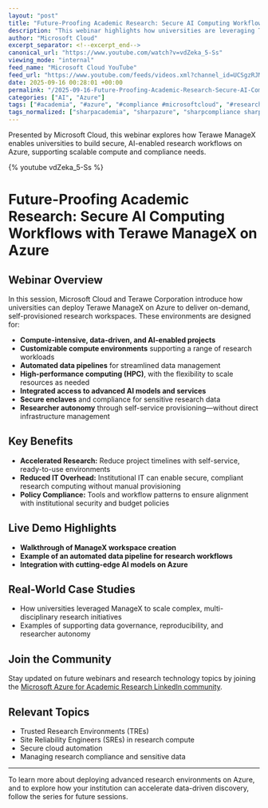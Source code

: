 ```yaml
---
layout: "post"
title: "Future-Proofing Academic Research: Secure AI Computing Workflows with Terawe ManageX on Azure"
description: "This webinar highlights how universities are leveraging Terawe ManageX on Azure to create secure, self-service research workspaces for complex, data-driven and AI-enabled projects. The session showcases workflow automation, high-performance computing, integrated AI services, secure enclaves, and strategies for policy-compliant infrastructure management in academic research. Real-world case studies and a live demo demonstrate how leading institutions accelerate research and balance IT governance."
author: "Microsoft Cloud"
excerpt_separator: <!--excerpt_end-->
canonical_url: "https://www.youtube.com/watch?v=vdZeka_5-Ss"
viewing_mode: "internal"
feed_name: "Microsoft Cloud YouTube"
feed_url: "https://www.youtube.com/feeds/videos.xml?channel_id=UCSgzRJMqIiCNtoM6Q7Q9Lqw"
date: 2025-09-16 00:28:01 +00:00
permalink: "/2025-09-16-Future-Proofing-Academic-Research-Secure-AI-Computing-Workflows-with-Terawe-ManageX-on-Azure.html"
categories: ["AI", "Azure"]
tags: ["#academia", "#azure", "#compliance #microsoftcloud", "#research", "#sres", "#terawe", "#tres", "Academic Research", "AI", "AI Models", "Automated Data Pipelines", "Azure", "Cloud Computing", "Compliance", "Data Driven Projects", "High Performance Computing", "Institutional Policy", "Real World Case Studies", "Research Infrastructure", "Secure Enclaves", "Self Service Workspaces", "Terawe ManageX", "University IT", "Videos"]
tags_normalized: ["sharpacademia", "sharpazure", "sharpcompliance sharpmicrosoftcloud", "sharpresearch", "sharpsres", "sharpterawe", "sharptres", "academic research", "ai", "ai models", "automated data pipelines", "azure", "cloud computing", "compliance", "data driven projects", "high performance computing", "institutional policy", "real world case studies", "research infrastructure", "secure enclaves", "self service workspaces", "terawe managex", "university it", "videos"]
---
```


Presented by Microsoft Cloud, this webinar explores how Terawe ManageX enables universities to build secure, AI-enabled research workflows on Azure, supporting scalable compute and compliance needs.<!--excerpt_end-->

{% youtube vdZeka_5-Ss %}

# Future-Proofing Academic Research: Secure AI Computing Workflows with Terawe ManageX on Azure

## Webinar Overview

In this session, Microsoft Cloud and Terawe Corporation introduce how universities can deploy Terawe ManageX on Azure to deliver on-demand, self-provisioned research workspaces. These environments are designed for:

- **Compute-intensive, data-driven, and AI-enabled projects**
- **Customizable compute environments** supporting a range of research workloads
- **Automated data pipelines** for streamlined data management
- **High-performance computing (HPC)**, with the flexibility to scale resources as needed
- **Integrated access to advanced AI models and services**
- **Secure enclaves** and compliance for sensitive research data
- **Researcher autonomy** through self-service provisioning—without direct infrastructure management

## Key Benefits

- **Accelerated Research:** Reduce project timelines with self-service, ready-to-use environments
- **Reduced IT Overhead:** Institutional IT can enable secure, compliant research computing without manual provisioning
- **Policy Compliance:** Tools and workflow patterns to ensure alignment with institutional security and budget policies

## Live Demo Highlights

- **Walkthrough of ManageX workspace creation**
- **Example of an automated data pipeline for research workflows**
- **Integration with cutting-edge AI models on Azure**

## Real-World Case Studies

- How universities leveraged ManageX to scale complex, multi-disciplinary research initiatives
- Examples of supporting data governance, reproducibility, and researcher autonomy

## Join the Community

Stay updated on future webinars and research technology topics by joining the [Microsoft Azure for Academic Research LinkedIn community](https://msft.it/6053scRRx).

## Relevant Topics

- Trusted Research Environments (TREs)
- Site Reliability Engineers (SREs) in research compute
- Secure cloud automation
- Managing research compliance and sensitive data

---

To learn more about deploying advanced research environments on Azure, and to explore how your institution can accelerate data-driven discovery, follow the series for future sessions.
